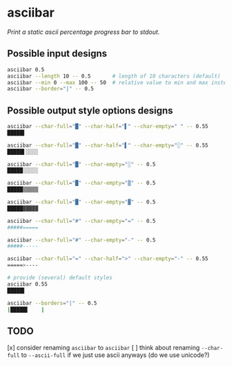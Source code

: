 # asciibar

*Print a static ascii percentage progress bar to stdout.*

## Possible input designs

``` sh
asciibar 0.5
asciibar --length 10 -- 0.5       # length of 10 characters (default)
asciibar --min 0 --max 100 -- 50  # relative value to min and max instead of percentage
asciibar --border="|" -- 0.5
```

## Possible output style options designs
``` sh
asciibar --char-full="█" --char-half="▌" --char-empty=" " -- 0.55
█████▌    

asciibar --char-full="█" --char-half="▌" --char-empty="░" -- 0.55
█████▌░░░░

asciibar --char-full="█" --char-empty="░" -- 0.5
█████░░░░░

asciibar --char-full="█" --char-empty="▒" -- 0.5
█████▒▒▒▒▒

asciibar --char-full="█" --char-empty="▓" -- 0.5
█████▓▓▓▓▓

asciibar --char-full="#" --char-empty="=" -- 0.5
#####=====

asciibar --char-full="#" --char-empty="-" -- 0.5
#####-----

asciibar --char-full="=" --char-half=">" --char-empty="-" -- 0.55
=====>----

# provide (several) default styles
asciibar 0.55
█████▌    

asciibar --borders="|" -- 0.5
|█████▌    |
```

## TODO
[x] consider renaming `asciibar` to `asciibar`
[ ] think about renaming `--char-full` to `--ascii-full` if we just use ascii anyways (do we use unicode?)
